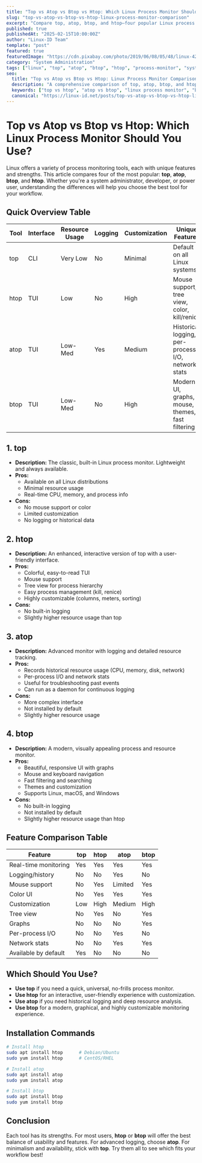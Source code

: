 ```yaml
---
title: "Top vs Atop vs Btop vs Htop: Which Linux Process Monitor Should You Use?"
slug: "top-vs-atop-vs-btop-vs-htop-linux-process-monitor-comparison"
excerpt: "Compare top, atop, btop, and htop—four popular Linux process monitoring tools. Learn their differences, features, and which is best for your workflow."
published: true
publishedAt: "2025-02-15T10:00:00Z"
author: "Linux-ID Team"
template: "post"
featured: true
featuredImage: "https://cdn.pixabay.com/photo/2019/06/08/05/48/linux-4259595_960_720.jpg"
category: "System Administration"
tags: ["linux", "top", "atop", "btop", "htop", "process-monitor", "system-monitor", "performance", "cli-tools"]
seo:
  title: "Top vs Atop vs Btop vs Htop: Linux Process Monitor Comparison (2023)"
  description: "A comprehensive comparison of top, atop, btop, and htop for Linux. Discover the strengths, weaknesses, and best use cases for each process monitoring tool."
  keywords: ["top vs htop", "atop vs btop", "linux process monitor", "best linux process manager", "htop alternative", "btop features", "atop vs htop", "linux system monitoring"]
  canonical: "https://linux-id.net/posts/top-vs-atop-vs-btop-vs-htop-linux-process-monitor-comparison"
---
```


# Top vs Atop vs Btop vs Htop: Which Linux Process Monitor Should You Use?

Linux offers a variety of process monitoring tools, each with unique features and strengths. This article compares four of the most popular: **top**, **atop**, **btop**, and **htop**. Whether you're a system administrator, developer, or power user, understanding the differences will help you choose the best tool for your workflow.

## Quick Overview Table

| Tool  | Interface | Resource Usage | Logging | Customization | Unique Features |
|-------|-----------|---------------|---------|--------------|-----------------|
| top   | CLI       | Very Low      | No      | Minimal      | Default on all Linux systems |
| htop  | TUI       | Low           | No      | High         | Mouse support, tree view, color, kill/renice |
| atop  | TUI       | Low-Med       | Yes     | Medium       | Historical logging, per-process I/O, network stats |
| btop  | TUI       | Low-Med       | No      | High         | Modern UI, graphs, mouse, themes, fast filtering |

## 1. top
- **Description:** The classic, built-in Linux process monitor. Lightweight and always available.
- **Pros:**
  - Available on all Linux distributions
  - Minimal resource usage
  - Real-time CPU, memory, and process info
- **Cons:**
  - No mouse support or color
  - Limited customization
  - No logging or historical data

## 2. htop
- **Description:** An enhanced, interactive version of top with a user-friendly interface.
- **Pros:**
  - Colorful, easy-to-read TUI
  - Mouse support
  - Tree view for process hierarchy
  - Easy process management (kill, renice)
  - Highly customizable (columns, meters, sorting)
- **Cons:**
  - No built-in logging
  - Slightly higher resource usage than top

## 3. atop
- **Description:** Advanced monitor with logging and detailed resource tracking.
- **Pros:**
  - Records historical resource usage (CPU, memory, disk, network)
  - Per-process I/O and network stats
  - Useful for troubleshooting past events
  - Can run as a daemon for continuous logging
- **Cons:**
  - More complex interface
  - Not installed by default
  - Slightly higher resource usage

## 4. btop
- **Description:** A modern, visually appealing process and resource monitor.
- **Pros:**
  - Beautiful, responsive UI with graphs
  - Mouse and keyboard navigation
  - Fast filtering and searching
  - Themes and customization
  - Supports Linux, macOS, and Windows
- **Cons:**
  - No built-in logging
  - Not installed by default
  - Slightly higher resource usage than htop

## Feature Comparison Table

| Feature                | top | htop | atop | btop |
|------------------------|-----|------|------|------|
| Real-time monitoring   | Yes | Yes  | Yes  | Yes  |
| Logging/history        | No  | No   | Yes  | No   |
| Mouse support          | No  | Yes  | Limited | Yes  |
| Color UI               | No  | Yes  | Yes  | Yes  |
| Customization          | Low | High | Medium | High |
| Tree view              | No  | Yes  | No   | Yes  |
| Graphs                 | No  | No   | No   | Yes  |
| Per-process I/O        | No  | No   | Yes  | No   |
| Network stats          | No  | No   | Yes  | Yes  |
| Available by default   | Yes | No   | No   | No   |

## Which Should You Use?
- **Use top** if you need a quick, universal, no-frills process monitor.
- **Use htop** for an interactive, user-friendly experience with customization.
- **Use atop** if you need historical logging and deep resource analysis.
- **Use btop** for a modern, graphical, and highly customizable monitoring experience.

## Installation Commands

```bash
# Install htop
sudo apt install htop      # Debian/Ubuntu
sudo yum install htop      # CentOS/RHEL

# Install atop
sudo apt install atop
sudo yum install atop

# Install btop
sudo apt install btop
sudo yum install btop
```

## Conclusion
Each tool has its strengths. For most users, **htop** or **btop** will offer the best balance of usability and features. For advanced logging, choose **atop**. For minimalism and availability, stick with **top**. Try them all to see which fits your workflow best!